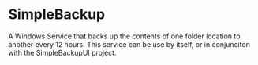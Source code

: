 # SimpleBackup
A Windows Service that backs up the contents of one folder location to another every 12 hours.
This service can be use by itself, or in conjunciton with the SimpleBackupUI project.
